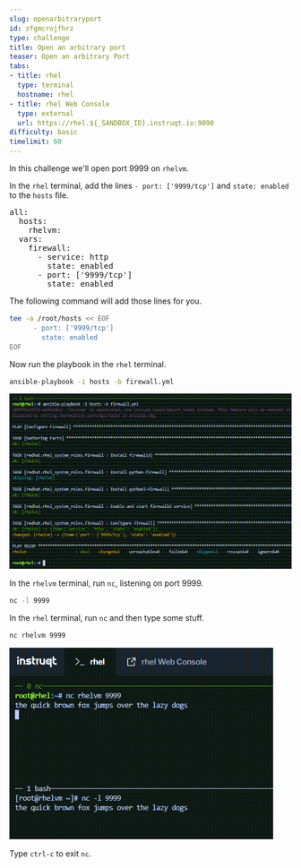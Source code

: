 ```yaml
---
slug: openarbitraryport
id: zfgmcrojfhrz
type: challenge
title: Open an arbitrary port
teaser: Open an arbitrary Port
tabs:
- title: rhel
  type: terminal
  hostname: rhel
- title: rhel Web Console
  type: external
  url: https://rhel.${_SANDBOX_ID}.instruqt.io:9090
difficulty: basic
timelimit: 60
---
```


In this challenge we'll open port 9999 on `rhelvm`.

In the `rhel` terminal, add the lines `- port: ['9999/tcp']` and `state: enabled` to the `hosts` file.

<pre>
all:
  hosts:
    rhelvm:
  vars:
    firewall:
      - service: http
        state: enabled
      - port: ['9999/tcp']
        state: enabled
</pre>

The following command will add those lines for you.

```bash
tee -a /root/hosts << EOF
      - port: ['9999/tcp']
        state: enabled
EOF
```

Now run the playbook in the `rhel` terminal.

```bash
ansible-playbook -i hosts -b firewall.yml
```

![applyportopen](../assets/applyportopen.png)

In the `rhelvm` terminal, run `nc`, listening on port 9999.

```bash
nc -l 9999
```

In the `rhel` terminal, run `nc` and then type some stuff.

```bash
nc rhelvm 9999
```

![ncport9999](../assets/ncport9999.png)

Type `ctrl-c` to exit `nc`.
